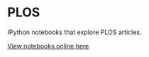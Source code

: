 PLOS
====

IPython notebooks that explore PLOS articles.

[View notebooks online here](http://nbviewer.ipython.org/github/waltherg/PLOS/tree/master/)
